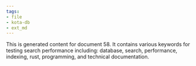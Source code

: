 ```yaml
---
tags:
- file
- kota-db
- ext_md
---
```

This is generated content for document 58. It contains various keywords for testing search performance including: database, search, performance, indexing, rust, programming, and technical documentation.